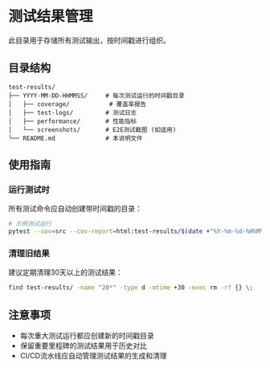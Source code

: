 # 测试结果管理

此目录用于存储所有测试输出，按时间戳进行组织。

## 目录结构

```
test-results/
├── YYYY-MM-DD-HHMMSS/     # 每次测试运行的时间戳目录
│   ├── coverage/           # 覆盖率报告
│   ├── test-logs/         # 测试日志
│   ├── performance/       # 性能指标
│   └── screenshots/       # E2E测试截图 (如适用)
└── README.md              # 本说明文件
```

## 使用指南

### 运行测试时
所有测试命令应自动创建带时间戳的目录：
```bash
# 示例测试运行
pytest --cov=src --cov-report=html:test-results/$(date +"%Y-%m-%d-%H%M%S")/coverage
```

### 清理旧结果
建议定期清理30天以上的测试结果：
```bash
find test-results/ -name "20*" -type d -mtime +30 -exec rm -rf {} \;
```

## 注意事项

- 每次重大测试运行都应创建新的时间戳目录
- 保留重要里程碑的测试结果用于历史对比
- CI/CD流水线应自动管理测试结果的生成和清理